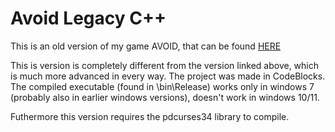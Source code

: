 # Avoid Legacy C++

This is an old version of my game AVOID, that can be found [HERE](https://lastnight0.itch.io/avoid)

This is version is completely different from the version linked above, which is much more advanced in every way. The project was made in CodeBlocks. The compiled executable (found in \bin\Release) works only in windows 7 (probably also in earlier windows versions), doesn't work in windows 10/11.

Futhermore this version requires the pdcurses34 library to compile.
